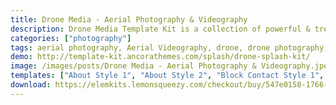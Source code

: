 ```yaml
---
title: Drone Media - Aerial Photography & Videography
description: Drone Media Template Kit is a collection of powerful & trendy pre-designed templates for a photography and videography website. The design has modern touch and feel, and it offers full pack of options to describe your services and expose all your projects.
categories: ["photography"]
tags: aerial photography, Aerial Videography, drone, drone photography, ecommerce, electronics, equipment, media, photography, quadcopter, services, shop, video production, videography, woocommerce
demo: http://template-kit.ancorathemes.com/splash/drone-splash-kit/
image: /images/posts/Drone Media - Aerial Photography & Videography.jpeg
templates: ["About Style 1", "About Style 2", "Block Contact Style 1", "Block Contact Style 2", "Block Counter Style", "Block Faq Style", "Block Footer Style 1", "Block Footer Style 2", "Block Header Style 1", "Block Header Style 2", "Block Image Text Style 1", "Block Image Text Style 2", "Block Image Text Style 3", "Block Image Text Style 4", "Block Member Info Style", "Block Posts Style 1", "Block Posts Style 2", "Block Price List Style", "Block Price Table Style", "Block Project Style", "Block Services Style 1", "Block Services Style 2", "Block Services Style 3", "Block Tab Style", "Block Team Style 1", "Block Team Style 2", "Block Testimonials Style 1", "Block Testimonials Style 2", "Blog", "Contact Page", "Drones And Equipment", "Gallery Pro", "Global", "Home 1", "Home 2", "Home 3", "Main Footer", "Main Header", "Portfolio", "Post Single", "Services Page", "Shop Page", "Single Product"]
download: https://elemkits.lemonsqueezy.com/checkout/buy/547e0158-1766-4e5a-b987-b2298a9628bc
---
```

